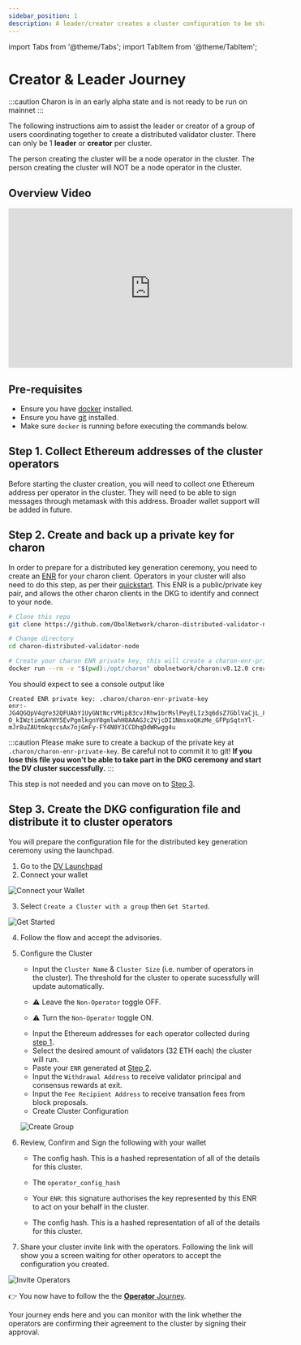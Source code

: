 ```yaml
---
sidebar_position: 1
description: A leader/creator creates a cluster configuration to be shared with operators
---
```

import Tabs from '@theme/Tabs';
import TabItem from '@theme/TabItem';

# Creator & Leader Journey

:::caution
Charon is in an early alpha state and is not ready to be run on mainnet
:::

The following instructions aim to assist the leader or creator of a group of users coordinating together to create a distributed validator cluster. There can only be 1 **leader** or **creator** per cluster.

<Tabs groupId="leader-creator">
  <TabItem value="leader" label="Leader" default>
    The person creating the cluster will be a node operator in the cluster.
  </TabItem>
  <TabItem value="creator" label="Creator">
    The person creating the cluster will NOT be a node operator in the cluster.
  </TabItem>
</Tabs>

## Overview Video

<p align="center"><iframe width="560" height="315" src="https://www.youtube.com/embed/OK6WE8te33Q" title="YouTube video player" frameborder="0" allow="accelerometer; autoplay; clipboard-write; encrypted-media; gyroscope; picture-in-picture" allowfullscreen></iframe></p>

## Pre-requisites

- Ensure you have [docker](https://docs.docker.com/engine/install/) installed.
- Ensure you have [git](https://git-scm.com/downloads) installed. 
- Make sure `docker` is running before executing the commands below.

## Step 1. Collect Ethereum addresses of the cluster operators
Before starting the cluster creation, you will need to collect one Ethereum address per operator in the cluster. They will need to be able to sign messages through metamask with this address. Broader wallet support will be added in future. 

## Step 2. Create and back up a private key for charon

<Tabs groupId="leader-creator">
  <TabItem value="leader" label="Leader" default>

In order to prepare for a distributed key generation ceremony, you need to create an [ENR](docs/int/faq/errors.mdx#enrs-keys) for your charon client. Operators in your cluster will also need to do this step, as per their [quickstart](./quickstart-group-operator#step-2-create-and-back-up-a-private-key-for-charon). This ENR is a public/private key pair, and allows the other charon clients in the DKG to identify and connect to your node.

```sh
# Clone this repo
git clone https://github.com/ObolNetwork/charon-distributed-validator-node.git

# Change directory
cd charon-distributed-validator-node

# Create your charon ENR private key, this will create a charon-enr-private-key file in the .charon directory
docker run --rm -v "$(pwd):/opt/charon" obolnetwork/charon:v0.12.0 create enr
```

You should expect to see a console output like

    Created ENR private key: .charon/charon-enr-private-key
    enr:-JG4QGQpV4qYe32QFUAbY1UyGNtNcrVMip83cvJRhw1brMslPeyELIz3q6dsZ7GblVaCjL_8FKQhF6Syg-O_kIWztimGAYHY5EvPgmlkgnY0gmlwhH8AAAGJc2VjcDI1NmsxoQKzMe_GFPpSqtnYl-mJr8uZAUtmkqccsAx7ojGmFy-FY4N0Y3CCDhqDdWRwgg4u

:::caution
Please make sure to create a backup of the private key at `.charon/charon-enr-private-key`. Be careful not to commit it to git! **If you lose this file you won't be able to take part in the DKG ceremony and start the DV cluster successfully.**
:::
</TabItem>
<TabItem value="creator" label="Creator">

This step is not needed and you can move on to [Step 3](#step-3-create-the-dkg-configuration-file-and-distribute-it-to-cluster-operators).

</TabItem>
</Tabs>

## Step 3. Create the DKG configuration file and distribute it to cluster operators

You will prepare the configuration file for the distributed key generation ceremony using the launchpad.

1. Go to the [DV Launchpad](https://goerli.launchpad.obol.tech) 
2. Connect your wallet

  ![Connect your Wallet](/img/Guide01.png)

3. Select `Create a Cluster with a group` then `Get Started`.

  ![Get Started](/img/Guide02.png)

4. Follow the flow and accept the advisories.
5. Configure the Cluster 
    - Input the `Cluster Name` & `Cluster Size` (i.e. number of operators in the cluster). The threshold for the cluster to operate sucessfully will update automatically.
    
    <Tabs groupId="leader-creator">
      <TabItem value="leader" label="Leader" default>
    <ul><li>
    
    ⚠️ Leave the `Non-Operator` toggle OFF.
    
    </li></ul>
      </TabItem>
      <TabItem value="creator" label="Creator">
    <ul><li>
    
    ⚠️ Turn the `Non-Operator` toggle ON.
    
    </li></ul>
      </TabItem>
    </Tabs>

    - Input the Ethereum addresses for each operator collected during [step 1](#step-1-collect-ethereum-addresses-of-the-cluster-operators).
    - Select the desired amount of validators (32 ETH each) the cluster will run.
    - Paste your `ENR` generated at [Step 2](#step-2-create-and-back-up-a-private-key-for-charon).
    - Input the `Withdrawal Address` to receive validator principal and consensus rewards at exit.
    - Input the `Fee Recipient Address` to receive transation fees from block proposals. 
    - Create Cluster Configuration

    ![Create Group](/img/Guide03.png)

6. Review, Confirm and Sign the following with your wallet

<Tabs groupId="leader-creator">
  <TabItem value="leader" label="Leader" default>
<ul><ul>
<li>
  
  The config hash. This is a hashed representation of all of the details for this cluster. 
</li>
<li>

  The `operator_config_hash` 
</li>
<li>

  Your `ENR`: this signature authorises the key represented by this ENR to act on your behalf in the cluster.
</li>
</ul></ul>

  </TabItem>
  <TabItem value="creator" label="Creator">
<ul><ul>
<li>
  
  The config hash. This is a hashed representation of all of the details for this cluster. 
</li>
</ul></ul>
</TabItem>
</Tabs>

7. Share your cluster invite link with the operators. Following the link will show you a screen waiting for other operators to accept the configuration you created.

  ![Invite Operators](/img/Guide04.png)

<Tabs groupId="leader-creator">
  <TabItem value="leader" label="Leader" default>

  👉 You now have to follow the the [**Operator** Journey](./quickstart-group-operator).
  </TabItem>
  <TabItem value="creator" label="Creator">

   Your journey ends here and you can monitor with the link whether the operators are confirming their agreement to the cluster by signing their approval.
  </TabItem>
</Tabs>

